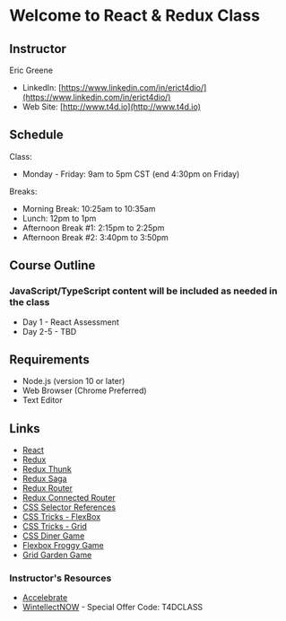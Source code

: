 # Welcome to React & Redux Class

## Instructor

Eric Greene
- LinkedIn: [https://www.linkedin.com/in/erict4dio/](https://www.linkedin.com/in/erict4dio/)
- Web Site: [http://www.t4d.io](http://www.t4d.io)

## Schedule

Class:

- Monday - Friday: 9am to 5pm CST (end 4:30pm on Friday)

Breaks:

- Morning Break: 10:25am to 10:35am
- Lunch: 12pm to 1pm
- Afternoon Break #1: 2:15pm to 2:25pm
- Afternoon Break #2: 3:40pm to 3:50pm

## Course Outline

### JavaScript/TypeScript content will be included as needed in the class

- Day 1 - React Assessment
- Day 2-5 - TBD

## Requirements

- Node.js (version 10 or later)
- Web Browser (Chrome Preferred)
- Text Editor

## Links

- [React](https://www.reactjs.org/)
- [Redux](https://redux.js.org/)
- [Redux Thunk](https://github.com/reduxjs/redux-thunk)
- [Redux Saga](https://redux-saga.js.org/)
- [Redux Router](https://reacttraining.com/react-router/)
- [Redux Connected Router](https://github.com/supasate/connected-react-router)
- [CSS Selector References](https://www.w3schools.com/cssref/css_selectors.asp)
- [CSS Tricks - FlexBox](https://css-tricks.com/snippets/css/a-guide-to-flexbox)
- [CSS Tricks - Grid](https://css-tricks.com/snippets/css/complete-guide-grid)
- [CSS Diner Game](https://flukeout.github.io)
- [Flexbox Froggy Game](https://flexboxfroggy.com/)
- [Grid Garden Game](https://cssgridgarden.com/)

### Instructor's Resources

- [Accelebrate](https://www.accelebrate.com/)
- [WintellectNOW](https://www.wintellectnow.com/Home/Instructor?instructorId=EricGreene) - Special Offer Code: T4DCLASS
